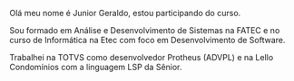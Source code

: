 Olá meu nome é Junior Geraldo, estou participando do curso.

Sou formado em Análise e Desenvolvimento de Sistemas na FATEC e no curso de Informática 
na Etec com foco em Desenvolvimento de Software.

Trabalhei na TOTVS como desenvolvedor Protheus (ADVPL) e na Lello Condomínios com a linguagem LSP da Sênior.

